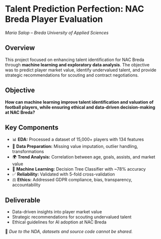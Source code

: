 # Talent Prediction Perfection: NAC Breda Player Evaluation  
*Maria Salop – Breda University of Applied Sciences*  

## Overview  
This project focused on enhancing talent identification for NAC Breda through **machine learning and exploratory data analysis**. The objective was to predict player market value, identify undervalued talent, and provide strategic recommendations for scouting and contract negotiations.  

## Objective  
**How can machine learning improve talent identification and valuation of football players, while ensuring ethical and data-driven decision-making at NAC Breda?**  

## Key Components  
- 📊 **EDA:** Processed a dataset of 15,000+ players with 134 features  
- 🧹 **Data Preparation:** Missing value imputation, outlier handling, transformations  
- 🌍 **Trend Analysis:** Correlation between age, goals, assists, and market value  
- 🤖 **Machine Learning:** Decision Tree Classifier with ~78% accuracy  
- ✅ **Reliability:** Validated with 5-fold cross-validation  
- ⚖️ **Ethics:** Addressed GDPR compliance, bias, transparency, accountability  

## Deliverable  
- Data-driven insights into player market value  
- Strategic recommendations for scouting undervalued talent  
- Ethical guidelines for AI adoption at NAC Breda  

📌 *Due to the NDA, datasets and source code cannot be shared.*  
